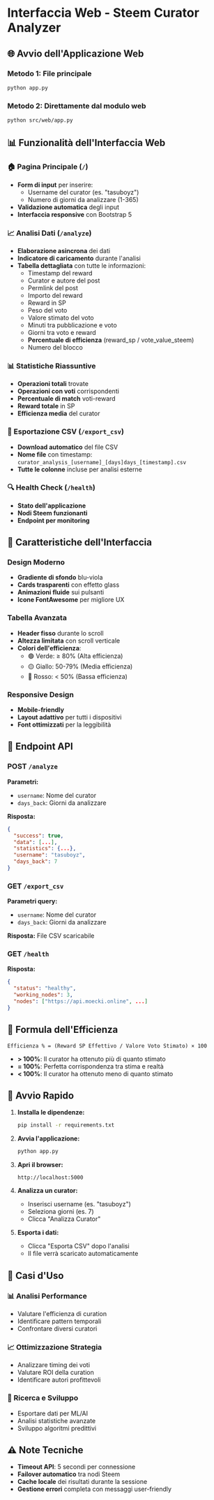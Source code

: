 # Interfaccia Web - Steem Curator Analyzer

## 🌐 Avvio dell'Applicazione Web

### Metodo 1: File principale
```bash
python app.py
```

### Metodo 2: Direttamente dal modulo web
```bash
python src/web/app.py
```

## 📊 Funzionalità dell'Interfaccia Web

### 🏠 Pagina Principale (`/`)
- **Form di input** per inserire:
  - Username del curator (es. "tasuboyz")
  - Numero di giorni da analizzare (1-365)
- **Validazione automatica** degli input
- **Interfaccia responsive** con Bootstrap 5

### 📈 Analisi Dati (`/analyze`)
- **Elaborazione asincrona** dei dati
- **Indicatore di caricamento** durante l'analisi
- **Tabella dettagliata** con tutte le informazioni:
  - Timestamp del reward
  - Curator e autore del post
  - Permlink del post
  - Importo del reward
  - Reward in SP
  - Peso del voto
  - Valore stimato del voto
  - Minuti tra pubblicazione e voto
  - Giorni tra voto e reward
  - **Percentuale di efficienza** (reward_sp / vote_value_steem)
  - Numero del blocco

### 📊 Statistiche Riassuntive
- **Operazioni totali** trovate
- **Operazioni con voti** corrispondenti
- **Percentuale di match** voti-reward
- **Reward totale** in SP
- **Efficienza media** del curator

### 💾 Esportazione CSV (`/export_csv`)
- **Download automatico** del file CSV
- **Nome file** con timestamp: `curator_analysis_[username]_[days]days_[timestamp].csv`
- **Tutte le colonne** incluse per analisi esterne

### 🔍 Health Check (`/health`)
- **Stato dell'applicazione**
- **Nodi Steem funzionanti**
- **Endpoint per monitoring**

## 🎨 Caratteristiche dell'Interfaccia

### Design Moderno
- **Gradiente di sfondo** blu-viola
- **Cards trasparenti** con effetto glass
- **Animazioni fluide** sui pulsanti
- **Icone FontAwesome** per migliore UX

### Tabella Avanzata
- **Header fisso** durante lo scroll
- **Altezza limitata** con scroll verticale
- **Colori dell'efficienza**:
  - 🟢 Verde: ≥ 80% (Alta efficienza)
  - 🟡 Giallo: 50-79% (Media efficienza)  
  - 🔴 Rosso: < 50% (Bassa efficienza)

### Responsive Design
- **Mobile-friendly**
- **Layout adattivo** per tutti i dispositivi
- **Font ottimizzati** per la leggibilità

## 🔧 Endpoint API

### POST `/analyze`
**Parametri:**
- `username`: Nome del curator
- `days_back`: Giorni da analizzare

**Risposta:**
```json
{
  "success": true,
  "data": [...],
  "statistics": {...},
  "username": "tasuboyz",
  "days_back": 7
}
```

### GET `/export_csv`
**Parametri query:**
- `username`: Nome del curator
- `days_back`: Giorni da analizzare

**Risposta:** File CSV scaricabile

### GET `/health`
**Risposta:**
```json
{
  "status": "healthy",
  "working_nodes": 3,
  "nodes": ["https://api.moecki.online", ...]
}
```

## 📝 Formula dell'Efficienza

```
Efficienza % = (Reward SP Effettivo / Valore Voto Stimato) × 100
```

- **> 100%**: Il curator ha ottenuto più di quanto stimato
- **= 100%**: Perfetta corrispondenza tra stima e realtà
- **< 100%**: Il curator ha ottenuto meno di quanto stimato

## 🚀 Avvio Rapido

1. **Installa le dipendenze:**
   ```bash
   pip install -r requirements.txt
   ```

2. **Avvia l'applicazione:**
   ```bash
   python app.py
   ```

3. **Apri il browser:**
   ```
   http://localhost:5000
   ```

4. **Analizza un curator:**
   - Inserisci username (es. "tasuboyz")
   - Seleziona giorni (es. 7)
   - Clicca "Analizza Curator"

5. **Esporta i dati:**
   - Clicca "Esporta CSV" dopo l'analisi
   - Il file verrà scaricato automaticamente

## 🎯 Casi d'Uso

### 📊 Analisi Performance
- Valutare l'efficienza di curation
- Identificare pattern temporali
- Confrontare diversi curatori

### 📈 Ottimizzazione Strategia
- Analizzare timing dei voti
- Valutare ROI della curation
- Identificare autori profittevoli

### 🔬 Ricerca e Sviluppo
- Esportare dati per ML/AI
- Analisi statistiche avanzate
- Sviluppo algoritmi predittivi

## ⚠️ Note Tecniche

- **Timeout API**: 5 secondi per connessione
- **Failover automatico** tra nodi Steem
- **Cache locale** dei risultati durante la sessione
- **Gestione errori** completa con messaggi user-friendly
